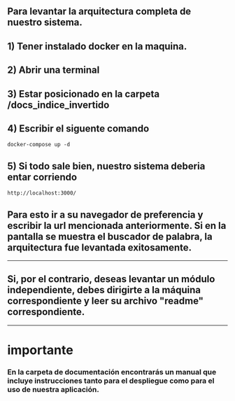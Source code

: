 ## Para levantar  la arquitectura completa  de nuestro sistema. 

## 1) Tener instalado docker en la maquina. 

## 2) Abrir una terminal

## 3) Estar posicionado en la carpeta /docs_indice_invertido


## 4) Escribir el siguente comando  

    docker-compose up -d 

## 5) Si todo sale bien, nuestro sistema deberia entar corriendo 

    http://localhost:3000/


## Para esto ir a su  navegador de preferencia y  escribir  la url mencionada anteriormente. Si en la pantalla se muestra el buscador de palabra, la arquitectura fue levantada exitosamente.
-------------------------------------------------------------------------------------------------------------------------------

## Si, por el contrario, deseas levantar un módulo independiente, debes dirigirte a la máquina correspondiente y leer su archivo "readme" correspondiente. 

-------------------------------------------------------------------------------------------------------------------------------
# importante
### En la carpeta de documentación encontrarás un manual que incluye instrucciones tanto para el despliegue como para el uso de nuestra aplicación.
